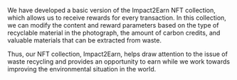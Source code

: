 We have developed a basic version of the Impact2Earn NFT collection, which allows us to receive rewards for every transaction. In this collection, we can modify the content and reward parameters based on the type of recyclable material in the photograph, the amount of carbon credits, and valuable materials that can be extracted from waste.

Thus, our NFT collection, Impact2Earn, helps draw attention to the issue of waste recycling and provides an opportunity to earn while we work towards improving the environmental situation in the world.
